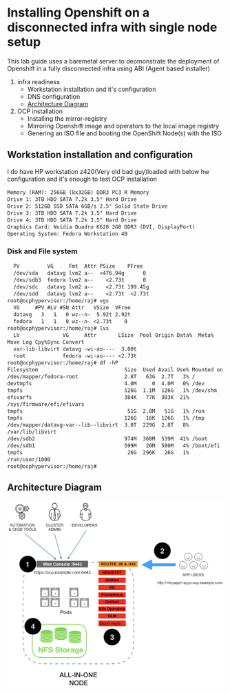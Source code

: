 # Installing Openshift on a disconnected infra with single node setup

This lab guide uses a baremetal server to deomonstrate the deployment of Openshift in a fully disconnected infra using ABI (Agent based installer)

1) infra readiness
    * Workstation installation and it's configuration
    * DNS configuration
    * [Architecture Diagram](#architecture-diagram)
2) OCP installation
    * Installing the mirror-registry
    * Mirroring Openshift image and operators to the local image registry
    * Genering an ISO file and booting the OpenShift Node(s) with the ISO

## Workstation installation and configuration

I do have HP workstation z420(Very old bad guy)loaded with below hw configuration and it's enough to test OCP installation

```Processors: 2x (3.00 GHz) 10-Core Intel Xeon E5-2690V2 Processors [multi threading enabled, so total 40 vcps]
Memory (RAM): 256GB (8x32GB) DDR3 PC3 R Memory
Drive 1: 3TB HDD SATA 7.2k 3.5" Hard Drive
Drive 2: 512GB SSD SATA 6GB/s 2.5" Solid State Drive 
Drive 3: 3TB HDD SATA 7.2k 3.5" Hard Drive
Drive 4: 3TB HDD SATA 7.2k 3.5" Hard Drive
Graphics Card: Nvidia Quadro K620 2GB DDR3 (DVI, DisplayPort)
Operating System: Fedora Workstation 40
```

### Disk and File system 

```root@ocphypervisor:/home/raj# pvs
  PV         VG     Fmt  Attr PSize    PFree  
  /dev/sda   datavg lvm2 a--  <476.94g      0 
  /dev/sdb3  fedora lvm2 a--    <2.73t      0 
  /dev/sdc   datavg lvm2 a--    <2.73t 199.45g
  /dev/sdd   datavg lvm2 a--    <2.73t  <2.73t
root@ocphypervisor:/home/raj# vgs
  VG     #PV #LV #SN Attr   VSize  VFree
  datavg   3   1   0 wz--n-  5.92t 2.92t
  fedora   1   1   0 wz--n- <2.73t    0 
root@ocphypervisor:/home/raj# lvs
  LV              VG     Attr       LSize  Pool Origin Data%  Meta%  Move Log Cpy%Sync Convert
  var-lib-libvirt datavg -wi-ao----  3.00t                                                    
  root            fedora -wi-ao---- <2.73t                                                    
root@ocphypervisor:/home/raj# df -hP
Filesystem                            Size  Used Avail Use% Mounted on
/dev/mapper/fedora-root               2.8T   63G  2.7T   3% /
devtmpfs                              4.0M     0  4.0M   0% /dev
tmpfs                                 126G  1.1M  126G   1% /dev/shm
efivarfs                              384K   77K  303K  21% /sys/firmware/efi/efivars
tmpfs                                  51G  2.8M   51G   1% /run
tmpfs                                 126G   16K  126G   1% /tmp
/dev/mapper/datavg-var--lib--libvirt  3.0T  229G  2.8T   8% /var/lib/libvirt
/dev/sdb2                             974M  368M  539M  41% /boot
/dev/sdb1                             599M   20M  580M   4% /boot/efi
tmpfs                                  26G  296K   26G   1% /run/user/1000
root@ocphypervisor:/home/raj#
```
## Architecture Diagram

![Architecture Diagram](/images/allinone.png)


